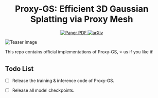 <div align="center">
<h1>Proxy-GS: Efficient 3D Gaussian Splatting via Proxy Mesh
</h1>

<a href="https://arxiv.org/abs/2503.23044" target="_blank" rel="noopener noreferrer">
  <img src="https://img.shields.io/badge/Paper-VGGT" alt="Paper PDF">
</a>
<a href="https://arxiv.org/abs/2503.23044"><img src="https://img.shields.io/badge/arXiv-2503.23044-b31b1b" alt="arXiv"></a>
<!-- <a href="https://lifuguan.github.io/CityGS-X/"><img src="https://img.shields.io/badge/Project_Page-green" alt="Project Page"></a> -->


<!-- **Northwestern Polytechnical University**; **Shanghai Artificial Intelligence Laboratory** -->

<!-- | [ICCV 2025] CityGS-X : A Scalable Architecture for Efficient and Geometrically Accurate Large-Scale Scene Reconstruction -->

<!-- [Yuanyuan Gao*](https://scholar.google.com/citations?hl=en&user=1zDq0q8AAAAJ), [Hao Li*](https://lifuguan.github.io/), [Jiaqi Chen*](https://github.com/chenttt2001), [Zhengyu Zou](https://vision-intelligence.com.cn), [Zhihang Zhong†](https://zzh-tech.github.io), [Dingwen Zhang†](https://vision-intelligence.com.cn), [Xiao Sun](https://jimmysuen.github.io), [Junwei Han](https://vision-intelligence.com.cn)<br>(\* indicates equal contribution, † means co-corresponding author)<br> -->

</div>

![Teaser image](assets/teaser.jpg)

This repo contains official implementations of Proxy-GS, ⭐ us if you like it!

<!-- ## Project Updates
- 🔥🔥 News: ```2025/4/17```: training & inference code is now available! You can try it.
- 🔥🔥 News: ```2025/6/28```: CityGS-X has been accepted to ICCV 2025. -->
  
## Todo List
- [ ] Release the training & inference code of Proxy-GS.
- [ ] Release all model checkpoints.



<!-- ## BibTeX

```bibtex
@misc{gao2025citygsxscalablearchitectureefficient,
      title={CityGS-X: A Scalable Architecture for Efficient and Geometrically Accurate Large-Scale Scene Reconstruction}, 
      author={Yuanyuan Gao and Hao Li and Jiaqi Chen and Zhengyu Zou and Zhihang Zhong and Dingwen Zhang and Xiao Sun and Junwei Han},
      year={2025},
      eprint={2503.23044},
      archivePrefix={arXiv},
      primaryClass={cs.CV},
      url={https://arxiv.org/abs/2503.23044}, 
}
``` -->
